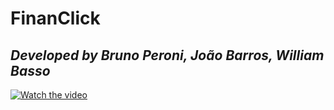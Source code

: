 # FinanClick

## _Developed by Bruno Peroni, João Barros, William Basso_

[![Watch the video](https://i.imgur.com/uu1u7Ko.png)](https://youtu.be/SLSWDE2-XA0)
